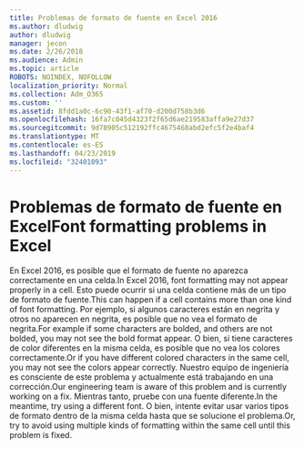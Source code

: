 ```yaml
---
title: Problemas de formato de fuente en Excel 2016
ms.author: dludwig
author: dludwig
manager: jecon
ms.date: 2/26/2018
ms.audience: Admin
ms.topic: article
ROBOTS: NOINDEX, NOFOLLOW
localization_priority: Normal
ms.collection: Adm_O365
ms.custom: ''
ms.assetid: 8fdd1a0c-6c90-43f1-af70-d200d758b3d6
ms.openlocfilehash: 16fa7c045d4323f2f65d6ae219583affa9e27d37
ms.sourcegitcommit: 9d78905c512192ffc4675468abd2efc5f2e4baf4
ms.translationtype: MT
ms.contentlocale: es-ES
ms.lasthandoff: 04/23/2019
ms.locfileid: "32401093"
---
```

# <a name="font-formatting-problems-in-excel"></a><span data-ttu-id="75554-102">Problemas de formato de fuente en Excel</span><span class="sxs-lookup"><span data-stu-id="75554-102">Font formatting problems in Excel</span></span>

<span data-ttu-id="75554-103">En Excel 2016, es posible que el formato de fuente no aparezca correctamente en una celda.</span><span class="sxs-lookup"><span data-stu-id="75554-103">In Excel 2016, font formatting may not appear properly in a cell.</span></span> <span data-ttu-id="75554-104">Esto puede ocurrir si una celda contiene más de un tipo de formato de fuente.</span><span class="sxs-lookup"><span data-stu-id="75554-104">This can happen if a cell contains more than one kind of font formatting.</span></span> <span data-ttu-id="75554-105">Por ejemplo, si algunos caracteres están en negrita y otros no aparecen en negrita, es posible que no vea el formato de negrita.</span><span class="sxs-lookup"><span data-stu-id="75554-105">For example if some characters are bolded, and others are not bolded, you may not see the bold format appear.</span></span> <span data-ttu-id="75554-106">O bien, si tiene caracteres de color diferentes en la misma celda, es posible que no vea los colores correctamente.</span><span class="sxs-lookup"><span data-stu-id="75554-106">Or if you have different colored characters in the same cell, you may not see the colors appear correctly.</span></span> <span data-ttu-id="75554-107">Nuestro equipo de ingeniería es consciente de este problema y actualmente está trabajando en una corrección.</span><span class="sxs-lookup"><span data-stu-id="75554-107">Our engineering team is aware of this problem and is currently working on a fix.</span></span> <span data-ttu-id="75554-108">Mientras tanto, pruebe con una fuente diferente.</span><span class="sxs-lookup"><span data-stu-id="75554-108">In the meantime, try using a different font.</span></span> <span data-ttu-id="75554-109">O bien, intente evitar usar varios tipos de formato dentro de la misma celda hasta que se solucione el problema.</span><span class="sxs-lookup"><span data-stu-id="75554-109">Or, try to avoid using multiple kinds of formatting within the same cell until this problem is fixed.</span></span> 
  

